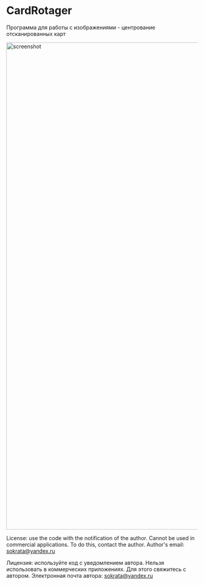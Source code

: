# CardRotager
Программа для работы с изображениями - центрование отсканированных карт

<img width="1283" alt="screenshot" src="https://user-images.githubusercontent.com/17400519/131243459-267f7c31-2207-4f8f-8581-19daaea61b7b.png">

﻿License: use the code with the notification of the author. Cannot be used in commercial applications. To do this, contact the author. Author's email: sokrata@yandex.ru
 
 
Лицензия: используйте код с уведомлением автора. Нельзя использовать в коммерческих приложениях. Для этого свяжитесь с автором. Электронная почта автора: sokrata@yandex.ru
